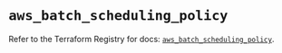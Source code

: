 # `aws_batch_scheduling_policy`

Refer to the Terraform Registry for docs: [`aws_batch_scheduling_policy`](https://registry.terraform.io/providers/hashicorp/aws/5.71.0/docs/resources/batch_scheduling_policy).
